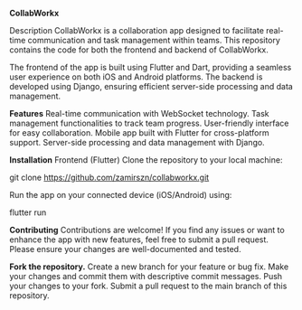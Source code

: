 **CollabWorkx**

Description
CollabWorkx is a collaboration app designed to facilitate real-time communication and task management within teams. This repository contains the code for both the frontend and backend of CollabWorkx.

The frontend of the app is built using Flutter and Dart, providing a seamless user experience on both iOS and Android platforms. The backend is developed using Django, ensuring efficient server-side processing and data management.

**Features**
Real-time communication with WebSocket technology.
Task management functionalities to track team progress.
User-friendly interface for easy collaboration.
Mobile app built with Flutter for cross-platform support.
Server-side processing and data management with Django.

**Installation**
Frontend (Flutter)
Clone the repository to your local machine:

git clone https://github.com/zamirszn/collabworkx.git

Run the app on your connected device (iOS/Android) using:

flutter run

**Contributing**
Contributions are welcome! If you find any issues or want to enhance the app with new features, feel free to submit a pull request. Please ensure your changes are well-documented and tested.

**Fork the repository.**
Create a new branch for your feature or bug fix.
Make your changes and commit them with descriptive commit messages.
Push your changes to your fork.
Submit a pull request to the main branch of this repository.
